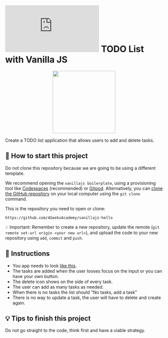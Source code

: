 <!-- hide -->
# ![alt text](https://assets.breatheco.de/apis/img/images.php?blob&random&cat=icon&tags=breathecode,32) TODO List with Vanilla JS
<!-- endhide -->

<p align="center">
  <img height="200" src="https://github.com/alesanchezr/todolist-vanilla-js/blob/master/preview.gif?raw=true" />
</p>

Create a TODO list application that allows users to add and delete tasks.

<onlyfor saas="false" withBanner="false">
  
## 🌱  How to start this project

Do not clone this repository because we are going to be using a different template.

We recommend opening the `vanillajs boilerplate`, using a provisioning tool like [Codespaces](https://4geeks.com/lesson/what-is-github-codespaces) (recommended) or [Gitpod](https://4geeks.com/lesson/how-to-use-gitpod). Alternatively, you can [clone the GitHub repository](https://4geeks.com/how-to/github-clone-repository) on your local computer using the `git clone` command.

This is the repository you need to open or clone:

```
https://github.com/4GeeksAcademy/vanillajs-hello
```

💡 Important: Remember to create a new repository, update the remote (`git remote set-url origin <your new url>`), and upload the code to your new repository using `add`, `commit` and `push`.

</onlyfor>

## 📝 Instructions

- You app needs to look [like this](https://github.com/alesanchezr/todolist-vanilla-js/blob/master/preview.gif?raw=true).
- The tasks are added when the user looses focus on the input or you can have your own button.
- The delete icon shows on the side of every task.
- The user can add as many tasks as needed.
- When there is no tasks the list should "No tasks, add a task"
- There is no way to update a task, the user will have to delete and create again.

## 💡 Tips to finish this project

Do not go straight to the code, think first and have a viable strategy.
